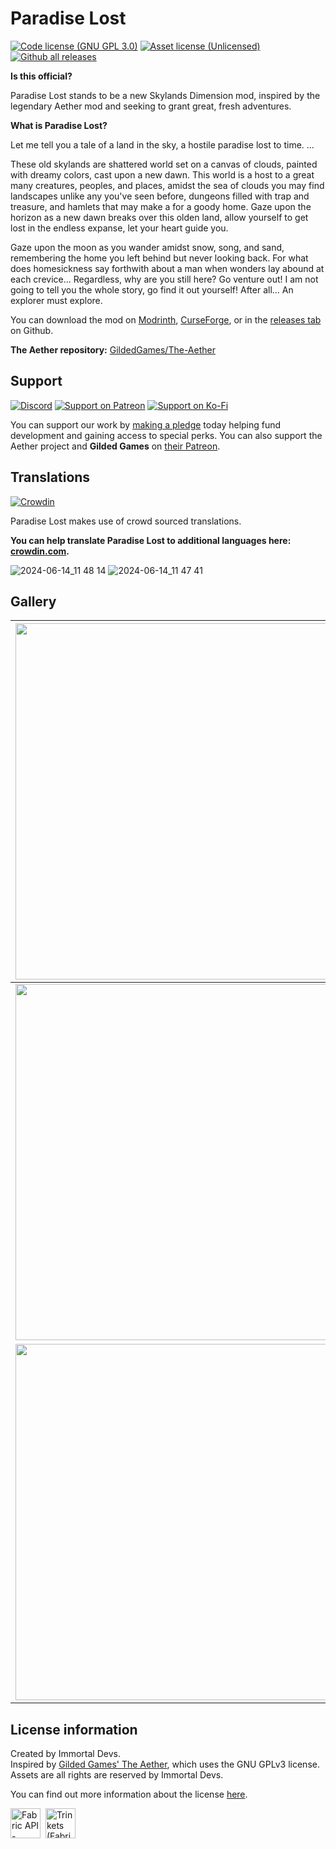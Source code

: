 # Paradise Lost
[![Code license (GNU GPL 3.0)](https://img.shields.io/github/license/devs-immortal/Paradise-Lost)](https://github.com/devs-immortal/Paradise-Lost/blob/0.2.0/1.19/master/LICENSE.md)
[![Asset license (Unlicensed)](https://img.shields.io/badge/assets%20license-All%20Rights%20Reserved-red.svg?style=flat)](https://creativecommons.org/licenses/by-sa/4.0/)
[![Github all releases](https://img.shields.io/github/downloads/kalucky0/The-Aether/total.svg?logoColor=FFFFFF&logo=github)](https://github.com/devs-immortal/The-Aether/releases/)

**Is this official?**

Paradise Lost stands to be a new Skylands Dimension mod, inspired by the legendary Aether mod and seeking to grant great, fresh adventures.

**What is Paradise Lost?**

Let me tell you a tale of a land in the sky, a hostile paradise lost to time. ...

These old skylands are shattered world set on a canvas of clouds, painted with dreamy colors, cast upon a new dawn.
This world is a host to a great many creatures, peoples, and places, amidst the sea of clouds you may find
landscapes unlike any you've seen before, dungeons filled with trap and treasure, and hamlets that may make a for a goody home.
Gaze upon the horizon as a new dawn breaks over this olden land, allow yourself to get lost in the endless expanse, let your heart guide you.

Gaze upon the moon as you wander amidst snow, song, and sand, remembering the home you left behind but never looking back.
For what does homesickness say forthwith about a man when wonders lay abound at each crevice...
Regardless, why are you still here? Go venture out! I am not going to tell you the whole story, go find it out yourself!
After all...
An explorer must explore.

You can download the mod on [Modrinth](https://modrinth.com/mod/paradise-lost), [CurseForge](https://www.curseforge.com/minecraft/mc-mods/paradise-lost), or in the [releases tab](https://github.com/devs-immortal/Paradise-Lost/releases) on Github.

**The Aether repository:** [GildedGames/The-Aether](https://github.com/Gilded-Games/The-Aether)

## Support
[![Discord](https://img.shields.io/discord/770691727568404521.svg?logoColor=FFFFFF&logo=discord&color=7289DA)](https://discord.com/invite/wmMa47n)
[![Support on Patreon](https://img.shields.io/badge/Support%20on-Patreon-orange?logoColor=FFFFFF&logo=patreon)](https://www.patreon.com/kalucky0)
[![Support on Ko-Fi](https://img.shields.io/badge/Support%20on-Ko--Fi-blue?logoColor=FFFFFF&logo=ko-fi)](https://ko-fi.com/kalucky0)

You can support our work by [making a pledge](https://www.patreon.com/kalucky0) today helping fund development and gaining access to special perks. You can also support the Aether project and **Gilded Games** on [their Patreon](https://www.patreon.com/GildedGames).

## Translations
[![Crowdin](https://badges.crowdin.net/aether/localized.svg)](https://crowdin.com/project/aether)

Paradise Lost makes use of crowd sourced translations. 

**You can help translate Paradise Lost to additional languages here: [crowdin.com](https://crowdin.com/project/aether).**

![2024-06-14_11 48 14](https://github.com/devs-immortal/Paradise-Lost/assets/53229958/0a2cb8b8-1437-4141-ba40-872c1d7a8f1a)
![2024-06-14_11 47 41](https://github.com/devs-immortal/Paradise-Lost/assets/53229958/966c971b-5ce1-45fb-8371-32b61af618c0)


## Gallery

| <img src="[https://user-images.githubusercontent.com/53229958/216715850-84a79b78-9def-419b-be31-eff317d8ca26.png](https://github.com/devs-immortal/Paradise-Lost/assets/53229958/ac9dfae3-57ef-4c36-9c22-74706c6a97d7)" width="570"> | <img src="[https://user-images.githubusercontent.com/53229958/216715905-de7a097c-df7e-41d5-936b-339be2632a5b.png](https://github.com/devs-immortal/Paradise-Lost/assets/53229958/54295b7f-9e5a-4e80-b4b4-68ea6d574929)" width="570"> |
| --- | --- |
| <img src="[https://user-images.githubusercontent.com/53229958/216715924-f32b4a2d-5968-4cbe-8053-b61ec50b8609.png](https://github.com/devs-immortal/Paradise-Lost/assets/53229958/22c1190a-3ef9-4da2-9264-f24667b31636)" width="570"> | <img src="[https://user-images.githubusercontent.com/53229958/216715944-887d2120-8c04-4bee-88eb-d37654e648eb.png](https://github.com/devs-immortal/Paradise-Lost/assets/53229958/580777f7-9d61-4c44-973c-331472e42838)" width="570"> |
| <img src="https://user-images.githubusercontent.com/53229958/216715953-4177791b-32b2-4bb5-a1ab-571e93819d3f.png" width="570"> | <img src="https://user-images.githubusercontent.com/53229958/216715966-197e1456-318a-4b59-a166-5d3a75ea02cd.png" width="570"> |

## License information
Created by Immortal Devs.\
Inspired by [Gilded Games' The Aether](https://github.com/Gilded-Games/The-Aether), which uses the GNU GPLv3 license.\
Assets are all rights are reserved by Immortal Devs.

You can find out more information about the license [here](https://github.com/devs-immortal/Paradise-Lost/blob/0.2.0/1.19/master/LICENSE.md).

<a href="https://www.curseforge.com/minecraft/mc-mods/fabric-api" target="_blank"><img alt="Fabric API - Mods - Minecraft - CurseForge" src="https://i.imgur.com/Ol1Tcf8.png" height="48"></a>&nbsp;&nbsp;<a href="https://www.curseforge.com/minecraft/mc-mods/trinkets" target="_blank"><img alt="Trinkets (Fabric) - Mods - Minecraft - CurseForge" src="https://kalucky0.b-cdn.net/trinkets.webp" height="48"></a>

